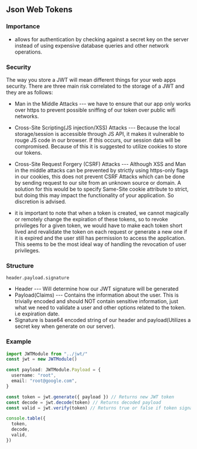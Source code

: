 ## Json Web Tokens
### Importance
- allows for authentication by checking against a secret key on the server instead of using expensive database queries and other network operations.

### Security
The way you store a JWT will mean different things for your web apps security. There are three main risk correlated to the storage of a JWT and they are as follows:

- Man in the Middle Attacks --- we have to ensure that our app only works over https to prevent possible sniffing of our token over public wifi networks.

- Cross-Site Scripting(JS injection/XSS) Attacks --- Because the local storage/session is accessible through JS API, it makes it vulnerable to rouge JS code in our browser. If this occurs, our session data will be compromised. Because of this it is suggested to utilize cookies to store our tokens.

- Cross-Site Request Forgery (CSRF) Attacks --- Although XSS and Man in the middle attacks can be prevented by strictly using https-only flags in our cookies, this does not prevent CSRF Attacks which can be done by sending request to our site from an unknown source or domain. A solution for this would be to specify Same-Site cookie attribute to strict, but doing this may impact the functionality of your application. So discretion is advised.

- it is important to note that when a token is created, we cannot magically or remotely change the expiration of these tokens, so to revoke privileges for a given token, we would have to make each token short lived and revalidate the token on each request or generate a new one if it is expired and the user still has permission to access the application. This seems to be the most ideal way of handling the revocation of user privileges.

### Structure
`header.payload.signature`

- Header --- Will determine how our JWT signature will be generated
- Payload(Claims) --- Contains the information about the user. This is trivially encoded and should NOT contain sensitive information, just what we need to validate a user and other options related to the token. i.e expiration date.
- Signature is base64 encoded string of our header and payload(Utilizes a secret key when generate on our server).

### Example
```typescript
import JWTModule from "../jwt/"
const jwt = new JWTModule()

const payload: JWTModule.Payload = {
  username: "root",
  email: "root@google.com",
}

const token = jwt.generate({ payload }) // Returns new JWT token
const decode = jwt.decode(token) // Returns decoded payload
const valid = jwt.verify(token) // Returns true or false if token signature is valid

console.table({
  token,
  decode,
  valid,
})

```
